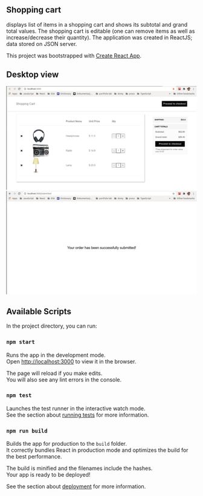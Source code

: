 ## Shopping cart 
displays list of items in a shopping cart and
shows its subtotal and grand total values. The shopping cart
is editable (one can remove items as well as
increase/decrease their quantity). The application was
created in ReactJS; data stored on JSON server.

This project was bootstrapped with [Create React App](https://github.com/facebook/create-react-app).

## Desktop view

<img src="src/images/project-img-1.jpg">


<img src="src/images/project-img-2.jpg">
          

## Available Scripts

In the project directory, you can run:

### `npm start`

Runs the app in the development mode.\
Open [http://localhost:3000](http://localhost:3000) to view it in the browser.

The page will reload if you make edits.\
You will also see any lint errors in the console.

### `npm test`

Launches the test runner in the interactive watch mode.\
See the section about [running tests](https://facebook.github.io/create-react-app/docs/running-tests) for more information.

### `npm run build`

Builds the app for production to the `build` folder.\
It correctly bundles React in production mode and optimizes the build for the best performance.

The build is minified and the filenames include the hashes.\
Your app is ready to be deployed!

See the section about [deployment](https://facebook.github.io/create-react-app/docs/deployment) for more information.

